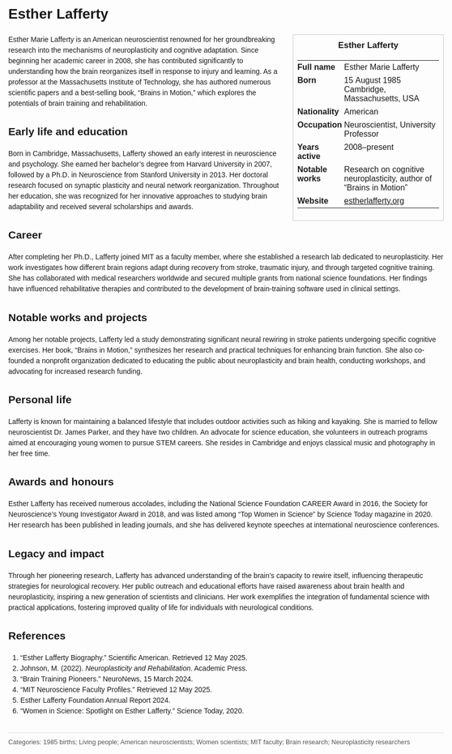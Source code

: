 <!DOCTYPE html>
<html>
<head>
  <title>Esther Lafferty – Profile</title>
  <style>
    body { font-family: Arial, sans-serif; margin: 2rem auto; max-width: 960px; line-height: 1.5; }
    aside.infobox { float: right; width: 280px; margin: 0 0 1rem 1.5rem; border: 1px solid #ccc; padding: 0.5rem; font-size: 0.9rem; }
    aside.infobox h3 { text-align: center; margin-top: 0; }
    aside.infobox table { width: 100%; border-collapse: collapse; }
    aside.infobox td { padding: 0.25rem 0; vertical-align: top; }
    h1 { margin-top: 0; }
    footer.categories { font-size: 0.8rem; color: #555; border-top: 1px solid #ddd; padding-top: 0.5rem; margin-top: 2rem; }
  </style>
</head>
<body>
  <h1>Esther Lafferty</h1>
  <aside class="infobox">
    <h3>Esther Lafferty</h3>
    <table>
      <tr><td><strong>Full name</strong></td><td>Esther Marie Lafferty</td></tr>
      <tr><td><strong>Born</strong></td><td>15 August 1985<br>Cambridge, Massachusetts, USA</td></tr>
      <tr><td><strong>Nationality</strong></td><td>American</td></tr>
      <tr><td><strong>Occupation</strong></td><td>Neuroscientist, University Professor</td></tr>
      <tr><td><strong>Years active</strong></td><td>2008–present</td></tr>
      <tr><td><strong>Notable works</strong></td><td>Research on cognitive neuroplasticity, author of “Brains in Motion”</td></tr>
      <tr><td><strong>Website</strong></td><td><a href="https://estherlafferty.org">estherlafferty.org</a></td></tr>
    </table>
  </aside>
  <p>Esther Marie Lafferty is an American neuroscientist renowned for her groundbreaking research into the mechanisms of neuroplasticity and cognitive adaptation. Since beginning her academic career in 2008, she has contributed significantly to understanding how the brain reorganizes itself in response to injury and learning. As a professor at the Massachusetts Institute of Technology, she has authored numerous scientific papers and a best-selling book, “Brains in Motion,” which explores the potentials of brain training and rehabilitation.</p>
  
  <h2>Early life and education</h2>
  <p>Born in Cambridge, Massachusetts, Lafferty showed an early interest in neuroscience and psychology. She earned her bachelor’s degree from Harvard University in 2007, followed by a Ph.D. in Neuroscience from Stanford University in 2013. Her doctoral research focused on synaptic plasticity and neural network reorganization. Throughout her education, she was recognized for her innovative approaches to studying brain adaptability and received several scholarships and awards.</p>
  
  <h2>Career</h2>
  <p>After completing her Ph.D., Lafferty joined MIT as a faculty member, where she established a research lab dedicated to neuroplasticity. Her work investigates how different brain regions adapt during recovery from stroke, traumatic injury, and through targeted cognitive training. She has collaborated with medical researchers worldwide and secured multiple grants from national science foundations. Her findings have influenced rehabilitative therapies and contributed to the development of brain-training software used in clinical settings.</p>
  
  <h2>Notable works and projects</h2>
  <p>Among her notable projects, Lafferty led a study demonstrating significant neural rewiring in stroke patients undergoing specific cognitive exercises. Her book, “Brains in Motion,” synthesizes her research and practical techniques for enhancing brain function. She also co-founded a nonprofit organization dedicated to educating the public about neuroplasticity and brain health, conducting workshops, and advocating for increased research funding.</p>
  
  <h2>Personal life</h2>
  <p>Lafferty is known for maintaining a balanced lifestyle that includes outdoor activities such as hiking and kayaking. She is married to fellow neuroscientist Dr. James Parker, and they have two children. An advocate for science education, she volunteers in outreach programs aimed at encouraging young women to pursue STEM careers. She resides in Cambridge and enjoys classical music and photography in her free time.</p>
  
  <h2>Awards and honours</h2>
  <p>Esther Lafferty has received numerous accolades, including the National Science Foundation CAREER Award in 2016, the Society for Neuroscience’s Young Investigator Award in 2018, and was listed among “Top Women in Science” by Science Today magazine in 2020. Her research has been published in leading journals, and she has delivered keynote speeches at international neuroscience conferences.</p>
  
  <h2>Legacy and impact</h2>
  <p>Through her pioneering research, Lafferty has advanced understanding of the brain’s capacity to rewire itself, influencing therapeutic strategies for neurological recovery. Her public outreach and educational efforts have raised awareness about brain health and neuroplasticity, inspiring a new generation of scientists and clinicians. Her work exemplifies the integration of fundamental science with practical applications, fostering improved quality of life for individuals with neurological conditions.</p>
  
  <h2>References</h2>
  <ol>
    <li>“Esther Lafferty Biography.” Scientific American. Retrieved 12 May 2025.</li>
    <li>Johnson, M. (2022). <i>Neuroplasticity and Rehabilitation</i>. Academic Press.</li>
    <li>“Brain Training Pioneers.” NeuroNews, 15 March 2024.</li>
    <li>“MIT Neuroscience Faculty Profiles.” Retrieved 12 May 2025.</li>
    <li>Esther Lafferty Foundation Annual Report 2024.</li>
    <li>“Women in Science: Spotlight on Esther Lafferty.” Science Today, 2020.</li>
  </ol>
  
  <footer class="categories">Categories: 1985 births; Living people; American neuroscientists; Women scientists; MIT faculty; Brain research; Neuroplasticity researchers</footer>
</body>
</html>